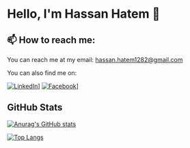 # Hello, I'm Hassan Hatem 👋

## 📫 How to reach me:

You can reach me at my email: hassan.hatem1282@gmail.com

You can also find me on:

[![LinkedIn][linkedin-shield]][linkedin-url]]
[![Facebook][facebook-shield]][facebook-url]]


## GitHub Stats

[![Anurag's GitHub stats](https://github-readme-stats.vercel.app/api?username=HassanHatem1)](https://github.com/anuraghazra/github-readme-stats)

[![Top Langs](https://github-readme-stats.vercel.app/api/top-langs/?username=HassanHatem1)](https://github.com/anuraghazra/github-readme-stats)

<!-- Links to your social media accounts -->

[linkedin-shield]: https://img.shields.io/badge/-LinkedIn-black.svg?style=flat-square&logo=linkedin&colorB=555
[linkedin-url]: (http://www.linkedin.com/in/hassan-hatem-a06799274)
[facebook-shield]: https://img.shields.io/badge/-Facebook-black.svg?style=flat-square&logo=facebook&colorB=555
[facebook-url]: https://www.facebook.com/hassan.hatem.374/
